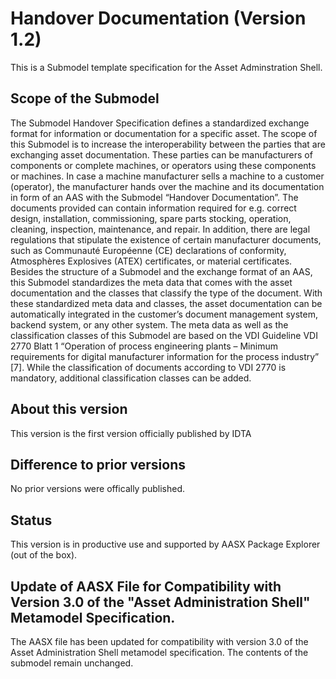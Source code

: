 # Handover Documentation (Version 1.2) 

This is a Submodel template specification for the Asset Adminstration Shell.

## Scope of the Submodel 

The Submodel Handover Specification defines a standardized exchange format for information or documentation for a specific asset. The scope of this Submodel is to increase the interoperability between the parties that are exchanging asset documentation. These parties can be manufacturers of components or complete machines, or operators using these components or machines. In case a machine manufacturer sells a machine to a customer (operator), the manufacturer hands over the machine and its documentation in form of an AAS with the Submodel “Handover Documentation”. The documents provided can contain information required for e.g. correct design, installation, commissioning, spare parts stocking, operation, cleaning, inspection, maintenance, and repair. In addition, there are legal regulations that stipulate the existence of certain manufacturer documents, such as Communauté Européenne (CE) declarations of conformity, Atmosphères Explosives (ATEX) certificates, or material certificates.
Besides the structure of a Submodel and the exchange format of an AAS, this Submodel standardizes the meta data that comes with the asset documentation and the classes that classify the type of the document. With these standardized meta data and classes, the asset documentation can be automatically integrated in the customer’s document management system, backend system, or any other system.
The meta data as well as the classification classes of this Submodel are based on the VDI Guideline VDI 2770 Blatt 1 “Operation of process engineering plants – Minimum requirements for digital manufacturer information for the process industry” [7]. While the classification of documents according to VDI 2770 is mandatory, additional classification classes can be added.

## About this version

This version is the first version officially published by IDTA


## Difference to prior versions

No prior versions were offically published.

## Status

This version is in productive use and supported by AASX Package Explorer (out of the box).

## Update of AASX File for Compatibility with Version 3.0 of the "Asset Administration Shell" Metamodel Specification.

The AASX file has been updated for compatibility with version 3.0 of the Asset Administration Shell metamodel specification. The contents of the submodel remain unchanged.



